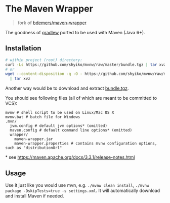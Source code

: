 # The Maven Wrapper

> fork of [bdemers/maven-wrapper](https://github.com/bdemers/maven-wrapper)

The goodness of [gradlew](http://www.gradle.org/docs/current/userguide/gradle_wrapper.html) ported to be used with Maven (Java 6+).

## Installation

```sh
# within project (root) directory:
curl -Ls https://github.com/shyiko/mvnw/raw/master/bundle.tgz | tar xvz
# or
wget --content-disposition -q -O - https://github.com/shyiko/mvnw/raw/master/bundle.tgz \
  | tar xvz
```

Another way would be to download and extract [bundle.tgz](https://github.com/shyiko/mvnw/raw/master/bundle.tgz).

You should see following files (all of which are meant to be committed to VCS):

    mvnw # shell script to be used on Linux/Mac OS X
    mvnw.bat # batch file for Windows
    .mvn/
      jvm.config # default jvm options* (omitted)
      maven.config # default command line options* (omitted)
      wrapper/
        maven-wrapper.jar
        maven-wrapper.properties # contains mvnw configuration options, such as "distributionUrl"

\* see https://maven.apache.org/docs/3.3.1/release-notes.html

## Usage

Use it just like you would use mvn, e.g. `./mvnw clean install`, `./mvnw package -DskipTests=true -s settings.xml`.
It will automatically download and install Maven if needed.

